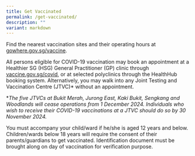 ```yaml
---
title: Get Vaccinated
permalink: /get-vaccinated/
description: ""
variant: markdown
---
```

Find the nearest vaccination sites and their operating hours at [gowhere.gov.sg/vaccine](https://gowhere.gov.sg/vaccine).

All persons eligible for COVID-19 vaccination may book an appointment at a Healthier SG (HSG) General Practitioner (GP) clinic through [vaccine.gov.sg/covid](https://vaccine.gov.sg/covid), or at selected polyclinics through the HealthHub booking system. Alternatively, you may walk into any Joint Testing and Vaccination Centre (JTVC)* without an appointment.

 **The five JTVCs at Bukit Merah, Jurong East, Kaki Bukit, Sengkang and Woodlands will cease operations from 1 December 2024. Individuals who wish to receive their COVID-19 vaccinations at a JTVC should do so by 30 November 2024.*

You must accompany your child/ward if he/she is aged 12 years and below. Children/wards below 18 years will require the consent of their parents/guardians to get vaccinated. Identification document must be brought along on day of vaccination for verification purpose.